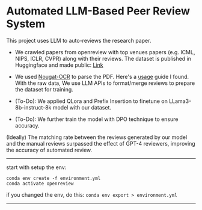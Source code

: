 # Automated LLM-Based Peer Review System

This project uses LLM to auto-reviews the research paper.

- We crawled papers from openreview with top venues papers (e.g. ICML, NIPS, ICLR, CVPR) along with their reviews. The dataset is published in Huggingface and made public: [Link](https://huggingface.co/datasets/guochenmeinian/openreview)

- We used [Nougat-OCR](https://github.com/facebookresearch/nougat) to parse the PDF. Here's a [usage](https://github.com/ad17171717/YouTube-Tutorials/blob/main/Machine%20Learning%20with%20Python/Optical_Character_Recognition_(OCR)_with_Meta's_Nougat!.ipynb) guide I found. With the raw data, We use LLM APIs to format/merge reviews to prepare the dataset for training.

- (To-Do): We applied QLora and Prefix Insertion to finetune on LLama3-8b-instruct-8k model with our dataset.

- (To-Do): We further train the model with DPO technique to ensure accuracy.

(Ideally) The matching rate between the reviews generated by our model and the manual reviews surpassed the effect of GPT-4 reviewers, improving the accuracy of automated review.


---

start with setup the env:
```
conda env create -f environment.yml
conda activate openreview
```
if you changed the env, do this:
`conda env export > environment.yml`

---



